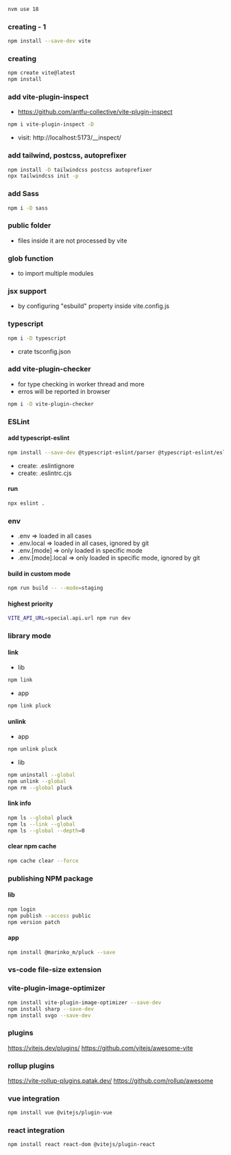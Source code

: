 ```bash
nvm use 18
```

### creating - 1
```bash
npm install --save-dev vite
```

### creating
```bash
npm create vite@latest
npm install
```

### add vite-plugin-inspect
- https://github.com/antfu-collective/vite-plugin-inspect
```bash
npm i vite-plugin-inspect -D
```
- visit: http://localhost:5173/__inspect/


### add tailwind, postcss, autoprefixer
```bash
npm install -D tailwindcss postcss autoprefixer
npx tailwindcss init -p
```

### add Sass
```bash
npm i -D sass
```

### public folder
- files inside it are not processed by vite

### glob function
- to import multiple modules

### jsx support
- by configuring "esbuild" property inside vite.config.js

### typescript
```bash
npm i -D typescript
```
- crate tsconfig.json

### add vite-plugin-checker
- for type checking in worker thread and more
- erros will be reported in browser
```bash
npm i -D vite-plugin-checker
```

### ESLint
#### add typescript-eslint
```bash
npm install --save-dev @typescript-eslint/parser @typescript-eslint/eslint-plugin eslint typescript
```
- create: .eslintignore
- create: .eslintrc.cjs
#### run
```bash
npx eslint .
```

### env
- .env => loaded in all cases
- .env.local => loaded in all cases, ignored by git
- .env.[mode] => only loaded in specific mode
- .env.[mode].local => only loaded in specific mode, ignored by git
#### build in custom mode
```bash
npm run build -- --mode=staging
```
#### highest priority
```bash
VITE_API_URL=special.api.url npm run dev
```

### library mode
#### link
- lib
```bash
npm link
```
- app
```bash
npm link pluck
```

#### unlink
- app
```bash
npm unlink pluck
```
- lib
```bash
npm uninstall --global
npm unlink --global
npm rm --global pluck
```

#### link info
```bash
npm ls --global pluck
npm ls --link --global
npm ls --global --depth=0
```

#### clear npm cache
```bash
npm cache clear --force
```

### publishing NPM package
#### lib
```bash
npm login
npm publish --access public
npm version patch
```
#### app
```bash
npm install @marinko_m/pluck --save
```

### vs-code file-size extension

### vite-plugin-image-optimizer
```bash
npm install vite-plugin-image-optimizer --save-dev
npm install sharp --save-dev
npm install svgo --save-dev
```

### plugins
https://vitejs.dev/plugins/
https://github.com/vitejs/awesome-vite

### rollup plugins
https://vite-rollup-plugins.patak.dev/
https://github.com/rollup/awesome

### vue integration
```bash
npm install vue @vitejs/plugin-vue
```

### react integration
```bash
npm install react react-dom @vitejs/plugin-react
```